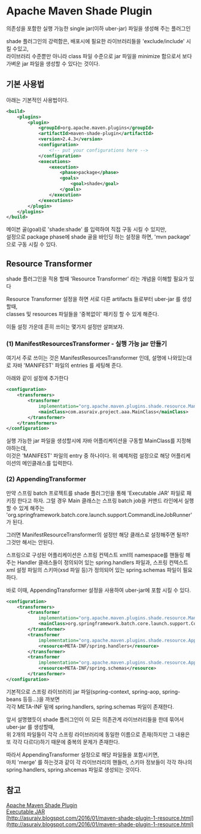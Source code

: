 # Apache Maven Shade Plugin
의존성을 포함한 실행 가능한 single jar(이하 uber-jar) 파일을 생성해 주는 플러그인

shade 플러그인의 강력함은, 배포시에 필요한 라이브러리들을 'exclude/include' 시킬 수있고, </br>
라이브러리 수준뿐만 아니라 class 파일 수준으로 jar 파일을 minimize 함으로서 보다 가벼운 jar 파일을 생성할 수 있다는 것이다.


## 기본 사용법

아래는 기본적인 사용법이다.
```xml
<build>
    <plugins>
        <plugin>
            <groupId>org.apache.maven.plugins</groupId>
            <artifactId>maven-shade-plugin</artifactId>
            <version>2.4.3</version>
            <configuration>
                <!-- put your configurations here -->                         
            </configuration>
            <executions>
                <execution>
                    <phase>package</phase>
                    <goals>
                        <goal>shade</goal>
                    </goals>
                </execution>
            </executions>
        </plugin>
    </plugins>
</build>
```
메이븐 골(goal)로 'shade:shade' 를 입력하여 직접 구동 시킬 수 있지만, </br> 
<executions> 설정으로 package phase에 shade 골을 바인딩 하는 설정을 하면, 'mvn package' 으로 구동 시킬 수 있다.


## Resource Transformer

shade 플러그인을 적용 할때  'Resource Transformer' 라는 개념을 이해할 필요가 있다 

Resource Transformer 설정을 하면 서로 다른 artifacts 들로부터 uber-jar 를 생성할때, </br> 
classes 및 resources 파일들을 '중복없이' 패키징 할 수 있게 해준다.


이들 설정 가운데 흔히 쓰이는 몇가지 설정만 살펴보자.

### (1) ManifestResourcesTransformer - 실행 가능 jar 만들기

여기서 주로 쓰이는 것은 ManifestResourcesTransformer 인데, 설명에 나와있는대로 자바 'MANIFEST' 파일의 entries 를 세팅해 준다.

아래와 같이 <configuration> 설정에 추가한다
```xml
<configuration>
    <transformers>
        <transformer
            implementation="org.apache.maven.plugins.shade.resource.ManifestResourceTransformer">
            <mainClass>com.asuraiv.project.aaa.MainClass</mainClass>
        </transformer>
    </transformers>
</configuration>
```
실행 가능한 jar 파일을 생성할시에 자바 어플리케이션을 구동할 MainClass를 지정해야하는데, </br>
이것은 'MANIFEST' 파일의 entry 중 하나이다. 
위 예제처럼 <mainClass> 설정으로 해당 어플리케이션의 메인클래스를 입력한다.


### (2) AppendingTransformer

만약 스프링 batch 프로젝트를 shade 플러그인을 통해 'Executable JAR' 파일로 패키징 한다고 하자. 그럴 경우 Main 클래스는 스프링 batch job을 커맨드 라인에서 실행 할 수 있게 해주는 'org.springframework.batch.core.launch.support.CommandLineJobRunner' 가 된다.

그러면 ManifestResourceTransformer의 <mainClass> 설정만 해당 클래스로 설정해주면 될까?
그것만 해서는 안된다.

스프링으로 구성된 어플리케이션은 스프링 컨텍스트 xml의 namespace를 핸들링 해주는 Handler 클래스들이 정의되어 있는 spring.handlers 파일과, 스프링 컨텍스트 xml 설정 파일의 스키마(xsd 파일 등)가 정의되어 있는 spring.schemas 파일이 필요하다.

바로 이때, AppendingTransformer 설정을 사용하여 uber-jar에 포함 시킬 수 있다.
```xml
<configuration>
    <transformers>
        <transformer
            implementation="org.apache.maven.plugins.shade.resource.ManifestResourceTransformer">
            <mainClass>org.springframework.batch.core.launch.support.CommandLineJobRunner</mainClass>                                   
        </transformer>
        <transformer
            implementation="org.apache.maven.plugins.shade.resource.AppendingTransformer">
            <resource>META-INF/spring.handlers</resource>
        </transformer>
        <transformer
            implementation="org.apache.maven.plugins.shade.resource.AppendingTransformer">
            <resource>META-INF/spring.schemas</resource>
        </transformer>
</configuration>
```
기본적으로 스프링 라이브러리 jar 파일(spring-context, spring-aop, spring-beans 등등...)을 까보면 </br> 
각각 META-INF 밑에 spring.handlers, spring.schemas 파일이 존재한다. </br>

앞서 설명했듯이 shade 플러그인이 이 모든 의존관계 라이브러리들을 한데 묶어서 uber-jar 를 생성할때, </br>
위 2개의 파일들이 각각 스프링 라이브러리에 동일한 이름으로 존재(하지만 그 내용은 또 각각 다르다)하기 때문에 중복의 문제가 존재한다. </br>

따라서 AppendingTransformer 설정으로 해당 파일들을 포함시키면, </br>
마치 'merge' 를 하는것과 같이 각 라이브러리의 핸들러, 스키마 정보들이 각각 하나의 </br> 
spring.handlers, spring.shcemas 파일로 생성되는 것이다. 

 
 
 ## 참고
 [Apache Maven Shade Plugin](http://maven.apache.org/plugins/maven-shade-plugin/index.html) </br>
 [Executable JAR](http://maven.apache.org/plugins/maven-shade-plugin/examples/executable-jar.html) </br>
[http://asuraiv.blogspot.com/2016/01/maven-shade-plugin-1-resource.html](http://asuraiv.blogspot.com/2016/01/maven-shade-plugin-1-resource.html)
